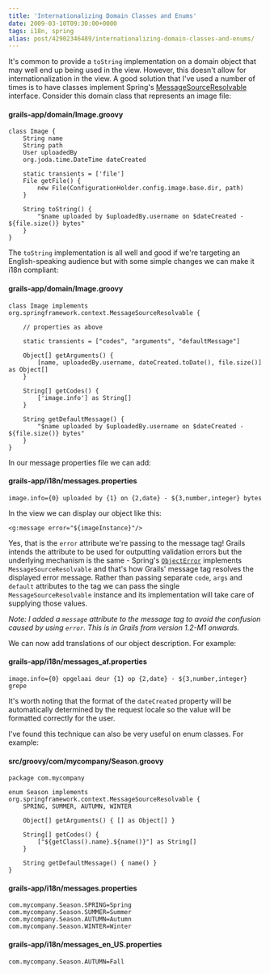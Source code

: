 ```yaml
---
title: 'Internationalizing Domain Classes and Enums'
date: 2009-03-10T09:30:00+0000
tags: i18n, spring
alias: post/42902346489/internationalizing-domain-classes-and-enums/
---
```


It's common to provide a `toString` implementation on a domain object that may well end up being used in the view. However, this doesn't allow for internationalization in the view. A good solution that I've used a number of times is to have classes implement Spring's [MessageSourceResolvable][1] interface. Consider this domain class that represents an image file:

#### grails-app/domain/Image.groovy

    class Image {
        String name
        String path
        User uploadedBy
        org.joda.time.DateTime dateCreated

        static transients = ['file']
        File getFile() {
            new File(ConfigurationHolder.config.image.base.dir, path)
        }

        String toString() {
            "$name uploaded by $uploadedBy.username on $dateCreated - ${file.size()} bytes"
        }
    }

<!-- more -->

The `toString` implementation is all well and good if we're targeting an English-speaking audience but with some simple changes we can make it i18n compliant:

#### grails-app/domain/Image.groovy

    class Image implements org.springframework.context.MessageSourceResolvable {

        // properties as above

        static transients = ["codes", "arguments", "defaultMessage"]

        Object[] getArguments() {
            [name, uploadedBy.username, dateCreated.toDate(), file.size()] as Object[]
        }

        String[] getCodes() {
            ['image.info'] as String[]
        }

        String getDefaultMessage() {
            "$name uploaded by $uploadedBy.username on $dateCreated - ${file.size()} bytes"
        }
    }

In our message properties file we can add:

#### grails-app/i18n/messages.properties

    image.info={0} uploaded by {1} on {2,date} - ${3,number,integer} bytes

In the view we can display our object like this:

    <g:message error="${imageInstance}"/>

Yes, that is the `error` attribute we're passing to the message tag! Grails intends the attribute to be used for outputting validation errors but the underlying mechanism is the same - Spring's [`ObjectError`][2] implements `MessageSourceResolvable` and that's how Grails' message tag resolves the displayed error message. Rather than passing separate `code`, `args` and `default` attributes to the tag we can pass the single `MessageSourceResolvable` instance and its implementation will take care of supplying those values.

_Note: I added a `message` attribute to the message tag to avoid the confusion caused by using `error`. This is in Grails from version 1.2-M1 onwards._

We can now add translations of our object description. For example:

#### grails-app/i18n/messages_af.properties

    image.info={0} opgelaai deur {1} op {2,date} - ${3,number,integer} grepe

It's worth noting that the format of the `dateCreated` property will be automatically determined by the request locale so the value will be formatted correctly for the user.

I've found this technique can also be very useful on enum classes. For example:

#### src/groovy/com/mycompany/Season.groovy

    package com.mycompany

    enum Season implements org.springframework.context.MessageSourceResolvable {
        SPRING, SUMMER, AUTUMN, WINTER

        Object[] getArguments() { [] as Object[] }

        String[] getCodes() {
            ["${getClass().name}.${name()}"] as String[]
        }

        String getDefaultMessage() { name() }
    }

#### grails-app/i18n/messages.properties

    com.mycompany.Season.SPRING=Spring
    com.mycompany.Season.SUMMER=Summer
    com.mycompany.Season.AUTUMN=Autumn
    com.mycompany.Season.WINTER=Winter

#### grails-app/i18n/messages_en_US.properties

    com.mycompany.Season.AUTUMN=Fall

[1]: http://static.springframework.org/spring/docs/2.5.x/api/org/springframework/context/MessageSourceResolvable.html
[2]: http://static.springframework.org/spring/docs/2.5.x/api/org/springframework/validation/ObjectError.html

